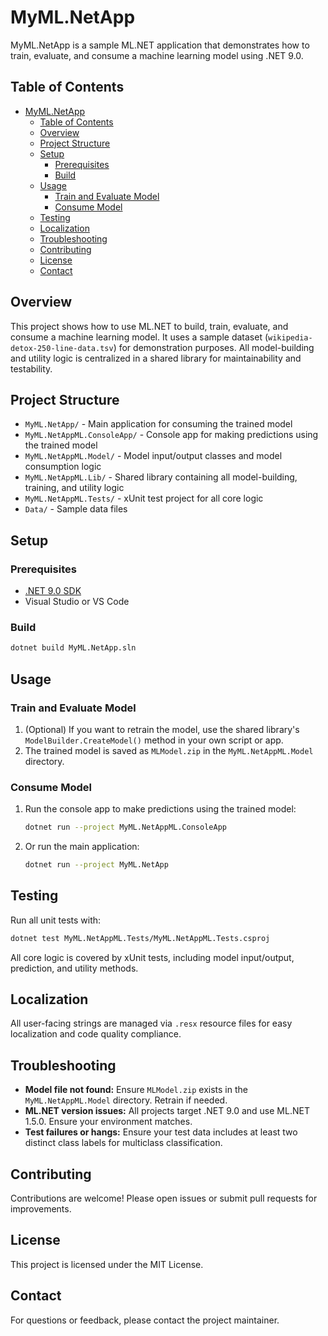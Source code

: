 # MyML.NetApp

MyML.NetApp is a sample ML.NET application that demonstrates how to train, evaluate, and consume a machine learning model using .NET 9.0.

## Table of Contents
- [MyML.NetApp](#mymlnetapp)
  - [Table of Contents](#table-of-contents)
  - [Overview](#overview)
  - [Project Structure](#project-structure)
  - [Setup](#setup)
    - [Prerequisites](#prerequisites)
    - [Build](#build)
  - [Usage](#usage)
    - [Train and Evaluate Model](#train-and-evaluate-model)
    - [Consume Model](#consume-model)
  - [Testing](#testing)
  - [Localization](#localization)
  - [Troubleshooting](#troubleshooting)
  - [Contributing](#contributing)
  - [License](#license)
  - [Contact](#contact)

## Overview
This project shows how to use ML.NET to build, train, evaluate, and consume a machine learning model. It uses a sample dataset (`wikipedia-detox-250-line-data.tsv`) for demonstration purposes. All model-building and utility logic is centralized in a shared library for maintainability and testability.

## Project Structure
- `MyML.NetApp/` - Main application for consuming the trained model
- `MyML.NetAppML.ConsoleApp/` - Console app for making predictions using the trained model
- `MyML.NetAppML.Model/` - Model input/output classes and model consumption logic
- `MyML.NetAppML.Lib/` - Shared library containing all model-building, training, and utility logic
- `MyML.NetAppML.Tests/` - xUnit test project for all core logic
- `Data/` - Sample data files

## Setup
### Prerequisites
- [.NET 9.0 SDK](https://dotnet.microsoft.com/download/dotnet/9.0)
- Visual Studio or VS Code

### Build
```sh
dotnet build MyML.NetApp.sln
```

## Usage
### Train and Evaluate Model
1. (Optional) If you want to retrain the model, use the shared library's `ModelBuilder.CreateModel()` method in your own script or app.
2. The trained model is saved as `MLModel.zip` in the `MyML.NetAppML.Model` directory.

### Consume Model
1. Run the console app to make predictions using the trained model:
   ```sh
   dotnet run --project MyML.NetAppML.ConsoleApp
   ```
2. Or run the main application:
   ```sh
   dotnet run --project MyML.NetApp
   ```

## Testing
Run all unit tests with:
```sh
dotnet test MyML.NetAppML.Tests/MyML.NetAppML.Tests.csproj
```
All core logic is covered by xUnit tests, including model input/output, prediction, and utility methods.

## Localization
All user-facing strings are managed via `.resx` resource files for easy localization and code quality compliance.

## Troubleshooting
- **Model file not found:** Ensure `MLModel.zip` exists in the `MyML.NetAppML.Model` directory. Retrain if needed.
- **ML.NET version issues:** All projects target .NET 9.0 and use ML.NET 1.5.0. Ensure your environment matches.
- **Test failures or hangs:** Ensure your test data includes at least two distinct class labels for multiclass classification.

## Contributing
Contributions are welcome! Please open issues or submit pull requests for improvements.

## License
This project is licensed under the MIT License.

## Contact
For questions or feedback, please contact the project maintainer.
